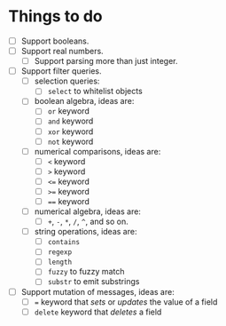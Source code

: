 # Things to do

- [ ] Support booleans.
- [ ] Support real numbers.
    - [ ] Support parsing more than just integer.
- [ ] Support filter queries.
    - [ ] selection queries:
        - [ ] `select` to whitelist objects
    - [ ] boolean algebra, ideas are:
        - [ ] `or` keyword
        - [ ] `and` keyword
        - [ ] `xor` keyword
        - [ ] `not` keyword
    - [ ] numerical comparisons, ideas are:
        - [ ] `<` keyword
        - [ ] `>` keyword
        - [ ] `<=` keyword
        - [ ] `>=` keyword
        - [ ] `==` keyword
    - [ ] numerical algebra, ideas are:
        - [ ] `+`, `-`, `*`, `/`, `^`, and so on.
    - [ ] string operations, ideas are:
        - [ ] `contains`
        - [ ] `regexp`
        - [ ] `length`
        - [ ] `fuzzy` to fuzzy match
        - [ ] `substr` to emit substrings
- [ ] Support mutation of messages, ideas are:
    - [ ] `=` keyword that _sets_ or _updates_ the value of a field
    - [ ] `delete` keyword that _deletes_ a field
